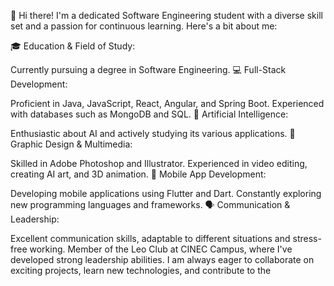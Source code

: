 👋 Hi there! I'm a dedicated Software Engineering student with a diverse skill set and a passion for continuous learning. Here's a bit about me:

🎓 Education & Field of Study:

Currently pursuing a degree in Software Engineering.
💻 Full-Stack Development:

Proficient in Java, JavaScript, React, Angular, and Spring Boot.
Experienced with databases such as MongoDB and SQL.
🤖 Artificial Intelligence:

Enthusiastic about AI and actively studying its various applications.
🎨 Graphic Design & Multimedia:

Skilled in Adobe Photoshop and Illustrator.
Experienced in video editing, creating AI art, and 3D animation.
📱 Mobile App Development:

Developing mobile applications using Flutter and Dart.
Constantly exploring new programming languages and frameworks.
🗣 Communication & Leadership:

Excellent communication skills, adaptable to different situations and stress-free working.
Member of the Leo Club at CINEC Campus, where I've developed strong leadership abilities.
I am always eager to collaborate on exciting projects, learn new technologies, and contribute to the 
